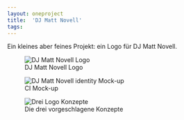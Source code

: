 ```yaml
---
layout: oneproject
title:  'DJ Matt Novell'
tags:   
---
```


Ein kleines aber feines Projekt: ein Logo für DJ Matt Novell.


<aside>

<figure>
  <img src="/assets{{ page.url }}MN01.jpg"
    srcset="/assets{{ page.url }}MN01_2x.jpg 2x"
    alt="DJ Matt Novell Logo">
  <figcaption>DJ Matt Novell Logo</figcaption>
</figure>

<figure>
  <img src="/assets{{ page.url }}MN02.jpg"
    srcset="/assets{{ page.url }}MN02_2x.jpg 2x"
    alt="DJ Matt Novell identity Mock-up">
  <figcaption>CI Mock-up</figcaption>
</figure>

<figure>
  <img src="/assets{{ page.url }}MN03.jpg"
    srcset="/assets{{ page.url }}MN03_2x.jpg 2x"
    alt="Drei Logo Konzepte">
  <figcaption>Die drei vorgeschlagene Konzepte</figcaption>
</figure>

</aside>
